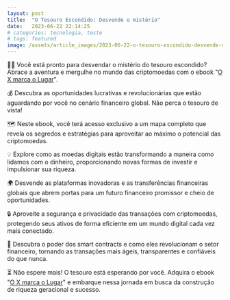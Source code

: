 ```yaml
---
layout: post
title:  "O Tesouro Escondido: Desvende o mistério"
date:   2023-06-22 22:14:25
# categories: tecnologia, teste
# tags: featured
image: /assets/article_images/2023-06-22-o-tesouro-escondido-desvende-o-misterio/bau.jpg
---
```

🕵️‍♀️ Você está pronto para desvendar o mistério do tesouro escondido? Abrace a aventura e mergulhe no mundo das criptomoedas com o ebook "[O X marca o Lugar](https://middlex.com.br/andrei/ebook-o-x-marca-o-lugar)".

💰 Descubra as oportunidades lucrativas e revolucionárias que estão aguardando por você no cenário financeiro global. Não perca o tesouro de vista!

🗺️ Neste ebook, você terá acesso exclusivo a um mapa completo que revela os segredos e estratégias para aproveitar ao máximo o potencial das criptomoedas.

💡 Explore como as moedas digitais estão transformando a maneira como lidamos com o dinheiro, proporcionando novas formas de investir e impulsionar sua riqueza.

🌍 Desvende as plataformas inovadoras e as transferências financeiras globais que abrem portas para um futuro financeiro promissor e cheio de oportunidades.

🔒 Aproveite a segurança e privacidade das transações com criptomoedas, protegendo seus ativos de forma eficiente em um mundo digital cada vez mais conectado.

🤝 Descubra o poder dos smart contracts e como eles revolucionam o setor financeiro, tornando as transações mais ágeis, transparentes e confiáveis do que nunca.

⏳ Não espere mais! O tesouro está esperando por você. Adquira o ebook "[O X marca o Lugar](https://middlex.com.br/andrei/ebook-o-x-marca-o-lugar)" e embarque nessa jornada em busca da construção de riqueza geracional e sucesso.